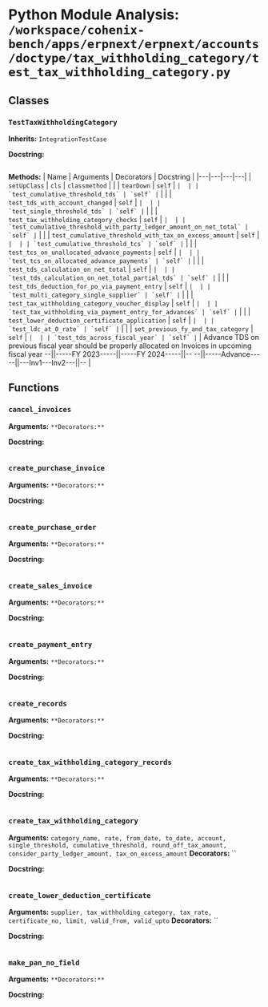 # Python Module Analysis: `/workspace/cohenix-bench/apps/erpnext/erpnext/accounts/doctype/tax_withholding_category/test_tax_withholding_category.py`

## Classes

### `TestTaxWithholdingCategory`
**Inherits:** `IntegrationTestCase`


**Docstring:**
```

```

**Methods:**
| Name | Arguments | Decorators | Docstring |
|---|---|---|---|
| `setUpClass` | `cls` | `classmethod` |  |
| `tearDown` | `self` | `` |  |
| `test_cumulative_threshold_tds` | `self` | `` |  |
| `test_tds_with_account_changed` | `self` | `` |  |
| `test_single_threshold_tds` | `self` | `` |  |
| `test_tax_withholding_category_checks` | `self` | `` |  |
| `test_cumulative_threshold_with_party_ledger_amount_on_net_total` | `self` | `` |  |
| `test_cumulative_threshold_with_tax_on_excess_amount` | `self` | `` |  |
| `test_cumulative_threshold_tcs` | `self` | `` |  |
| `test_tcs_on_unallocated_advance_payments` | `self` | `` |  |
| `test_tcs_on_allocated_advance_payments` | `self` | `` |  |
| `test_tds_calculation_on_net_total` | `self` | `` |  |
| `test_tds_calculation_on_net_total_partial_tds` | `self` | `` |  |
| `test_tds_deduction_for_po_via_payment_entry` | `self` | `` |  |
| `test_multi_category_single_supplier` | `self` | `` |  |
| `test_tax_withholding_category_voucher_display` | `self` | `` |  |
| `test_tax_withholding_via_payment_entry_for_advances` | `self` | `` |  |
| `test_lower_deduction_certificate_application` | `self` | `` |  |
| `test_ldc_at_0_rate` | `self` | `` |  |
| `set_previous_fy_and_tax_category` | `self` | `` |  |
| `test_tds_across_fiscal_year` | `self` | `` | Advance TDS on previous fiscal year should be properly allocated on Invoices in upcoming fiscal year
--||-----FY 2023-----||-----FY 2024-----||--
--||-----Advance-----||---Inv1---Inv2---||-- |





## Functions

### `cancel_invoices`
**Arguments:** ``
**Decorators:** ``

**Docstring:**
```

```
### `create_purchase_invoice`
**Arguments:** ``
**Decorators:** ``

**Docstring:**
```

```
### `create_purchase_order`
**Arguments:** ``
**Decorators:** ``

**Docstring:**
```

```
### `create_sales_invoice`
**Arguments:** ``
**Decorators:** ``

**Docstring:**
```

```
### `create_payment_entry`
**Arguments:** ``
**Decorators:** ``

**Docstring:**
```

```
### `create_records`
**Arguments:** ``
**Decorators:** ``

**Docstring:**
```

```
### `create_tax_withholding_category_records`
**Arguments:** ``
**Decorators:** ``

**Docstring:**
```

```
### `create_tax_withholding_category`
**Arguments:** `category_name, rate, from_date, to_date, account, single_threshold, cumulative_threshold, round_off_tax_amount, consider_party_ledger_amount, tax_on_excess_amount`
**Decorators:** ``

**Docstring:**
```

```
### `create_lower_deduction_certificate`
**Arguments:** `supplier, tax_withholding_category, tax_rate, certificate_no, limit, valid_from, valid_upto`
**Decorators:** ``

**Docstring:**
```

```
### `make_pan_no_field`
**Arguments:** ``
**Decorators:** ``

**Docstring:**
```

```

